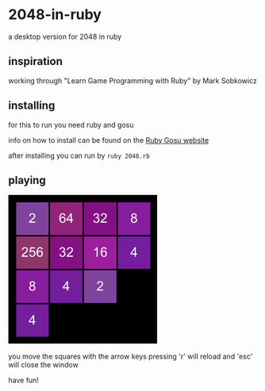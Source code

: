 # 2048-in-ruby
a desktop version for 2048 in ruby 

## inspiration 

working through "Learn Game Programming with Ruby" by Mark Sobkowicz 

## installing

for this to run you need ruby and gosu

info on how to install can be found on the [Ruby Gosu website](https://www.libgosu.org/ruby.html)

after installing you can run by ```ruby 2048.rb```

## playing

<img src="./2048%20screenshot.png" width="300">

you move the squares with the arrow keys 
pressing 'r' will reload and 'esc' will close the window

have fun!
